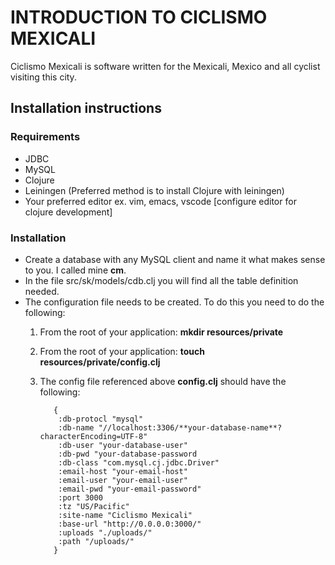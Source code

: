 # INTRODUCTION TO CICLISMO MEXICALI
Ciclismo Mexicali is software written for the Mexicali, Mexico and all cyclist visiting this city.

## Installation instructions

### Requirements
- JDBC
- MySQL
- Clojure
- Leiningen (Preferred method is to install Clojure with leiningen)
- Your preferred editor ex. vim, emacs, vscode [configure editor for clojure development]

### Installation
- Create a database with any MySQL client and name it what makes sense to you.  I called mine **cm**.
- In the file src/sk/models/cdb.clj you will find all the table definition needed.
- The configuration file needs to be created.  To do this you need to do the following:
    1. From the root of your application: **mkdir resources/private**
    2. From the root of your application: **touch resources/private/config.clj**
    3. The config file referenced above **config.clj** should have the following:

       ```
          {
           :db-protocl "mysql"
           :db-name "//localhost:3306/**your-database-name**?characterEncoding=UTF-8"
           :db-user "your-database-user"
           :db-pwd "your-database-password
           :db-class "com.mysql.cj.jdbc.Driver"
           :email-host "your-email-host"
           :email-user "your-email-user"
           :email-pwd "your-email-password"
           :port 3000
           :tz "US/Pacific"
           :site-name "Ciclismo Mexicali"
           :base-url "http://0.0.0.0:3000/"
           :uploads "./uploads/"
           :path "/uploads/"
          }
       ```



